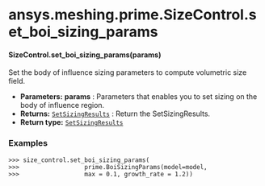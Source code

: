 # ansys.meshing.prime.SizeControl.set_boi_sizing_params

#### SizeControl.set_boi_sizing_params(params)

Set the body of influence sizing parameters to compute volumetric size field.

* **Parameters:**
  **params**
  : Parameters that enables you to set sizing on the body of influence region.
* **Returns:**
  [`SetSizingResults`](ansys.meshing.prime.SetSizingResults.md#ansys.meshing.prime.SetSizingResults)
  : Return the SetSizingResults.
* **Return type:**
  [`SetSizingResults`](ansys.meshing.prime.SetSizingResults.md#ansys.meshing.prime.SetSizingResults)

### Examples

```pycon
>>> size_control.set_boi_sizing_params(
>>>                  prime.BoiSizingParams(model=model,
>>>                  max = 0.1, growth_rate = 1.2))
```

<!-- !! processed by numpydoc !! -->
